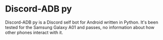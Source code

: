 # Discord-ADB py

Discord-ADB py is a Discord self bot for Android written in Python. It's been tested for the Samsung Galaxy A01 and passes, no information about how other phones interact with it.
